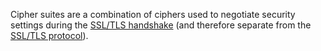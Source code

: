 ---
---

Cipher suites are a combination of ciphers used to negotiate security settings during the [SSL/TLS handshake](https://www.cloudflare.com/learning/ssl/what-happens-in-a-tls-handshake/) (and therefore separate from the [SSL/TLS protocol](/ssl-tls/protocols)).
